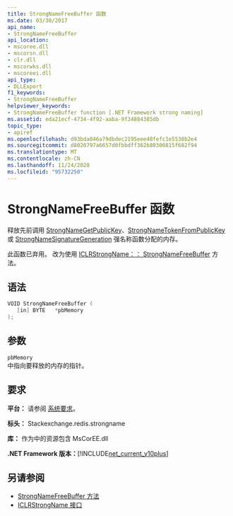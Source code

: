 ```yaml
---
title: StrongNameFreeBuffer 函数
ms.date: 03/30/2017
api_name:
- StrongNameFreeBuffer
api_location:
- mscoree.dll
- mscorsn.dll
- clr.dll
- mscorwks.dll
- mscoreei.dll
api_type:
- DLLExport
f1_keywords:
- StrongNameFreeBuffer
helpviewer_keywords:
- StrongNameFreeBuffer function [.NET Framework strong naming]
ms.assetid: eda21ecf-4734-4f92-aaba-9f34884385db
topic_type:
- apiref
ms.openlocfilehash: d93bda046a79dbdec2195eee48fefc1e5538b2e4
ms.sourcegitcommit: d8020797a6657d0fbbdff362b80300815f682f94
ms.translationtype: MT
ms.contentlocale: zh-CN
ms.lasthandoff: 11/24/2020
ms.locfileid: "95732250"
---
```

# <a name="strongnamefreebuffer-function"></a>StrongNameFreeBuffer 函数

释放先前调用 [StrongNameGetPublicKey](strongnamegetpublickey-function.md)、[StrongNameTokenFromPublicKey](strongnametokenfrompublickey-function.md) 或 [StrongNameSignatureGeneration](strongnamesignaturegeneration-function.md) 强名称函数分配的内存。  
  
 此函数已弃用。 改为使用 [ICLRStrongName：： StrongNameFreeBuffer](../hosting/iclrstrongname-strongnamefreebuffer-method.md) 方法。  
  
## <a name="syntax"></a>语法  
  
```cpp  
VOID StrongNameFreeBuffer (
   [in] BYTE   *pbMemory  
);  
```  
  
## <a name="parameters"></a>参数  

 `pbMemory`  
 中指向要释放的内存的指针。  
  
## <a name="requirements"></a>要求  

 **平台：** 请参阅 [系统要求](../../get-started/system-requirements.md)。  
  
 **标头：** Stackexchange.redis.strongname  
  
 **库：** 作为中的资源包含 MsCorEE.dll  
  
 **.NET Framework 版本：**[!INCLUDE[net_current_v10plus](../../../../includes/net-current-v10plus-md.md)]  
  
## <a name="see-also"></a>另请参阅

- [StrongNameFreeBuffer 方法](../hosting/iclrstrongname-strongnamefreebuffer-method.md)
- [ICLRStrongName 接口](../hosting/iclrstrongname-interface.md)
